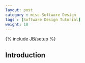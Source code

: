 ```yaml
---
layout: post
category : misc-Software Design
tags : [Software Design Tutorial]
weight: 10
---
```


{% include JB/setup %}


## Introduction

